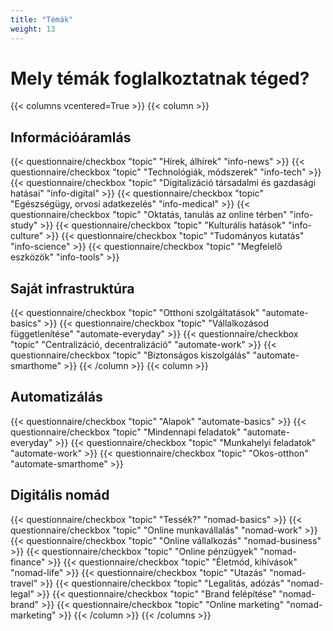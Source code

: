 ```yaml
---
title: "Témák"
weight: 13
---
```

# Mely témák foglalkoztatnak téged?
{{< columns vcentered=True >}}
    {{< column >}}
        <h2>Információáramlás</h2>
        {{< questionnaire/checkbox "topic" "Hírek, álhírek" "info-news" >}}
        {{< questionnaire/checkbox "topic" "Technológiák, módszerek" "info-tech" >}}
        {{< questionnaire/checkbox "topic" "Digitalizáció társadalmi és gazdasági hatásai" "info-digital" >}}
        {{< questionnaire/checkbox "topic" "Egészségügy, orvosi adatkezelés" "info-medical" >}}
        {{< questionnaire/checkbox "topic" "Oktatás, tanulás az online térben" "info-study" >}}
        {{< questionnaire/checkbox "topic" "Kulturális hatások" "info-culture" >}}
        {{< questionnaire/checkbox "topic" "Tudományos kutatás" "info-science" >}}
        {{< questionnaire/checkbox "topic" "Megfelelő eszközök" "info-tools" >}}
        <h2>Saját infrastruktúra</h2>
        {{< questionnaire/checkbox "topic" "Otthoni szolgáltatások" "automate-basics" >}}
        {{< questionnaire/checkbox "topic" "Vállalkozásod függetlenítése" "automate-everyday" >}}
        {{< questionnaire/checkbox "topic" "Centralizáció, decentralizáció" "automate-work" >}}
        {{< questionnaire/checkbox "topic" "Biztonságos kiszolgálás" "automate-smarthome" >}}
    {{< /column >}}
    {{< column >}}
        <h2>Automatizálás</h2>
        {{< questionnaire/checkbox "topic" "Alapok" "automate-basics" >}}
        {{< questionnaire/checkbox "topic" "Mindennapi feladatok" "automate-everyday" >}}
        {{< questionnaire/checkbox "topic" "Munkahelyi feladatok" "automate-work" >}}
        {{< questionnaire/checkbox "topic" "Okos-otthon" "automate-smarthome" >}}
        <h2>Digitális nomád</h2>
        {{< questionnaire/checkbox "topic" "Tessék?" "nomad-basics" >}}
        {{< questionnaire/checkbox "topic" "Online munkavállalás" "nomad-work" >}}
        {{< questionnaire/checkbox "topic" "Online vállalkozás" "nomad-business" >}}
        {{< questionnaire/checkbox "topic" "Online pénzügyek" "nomad-finance" >}}
        {{< questionnaire/checkbox "topic" "Életmód, kihívások" "nomad-life" >}}
        {{< questionnaire/checkbox "topic" "Utazás" "nomad-travel" >}}
        {{< questionnaire/checkbox "topic" "Legalitás, adózás" "nomad-legal" >}}
        {{< questionnaire/checkbox "topic" "Brand felépítése" "nomad-brand" >}}
        {{< questionnaire/checkbox "topic" "Online marketing" "nomad-marketing" >}}
    {{< /column >}}
{{< /columns >}}

